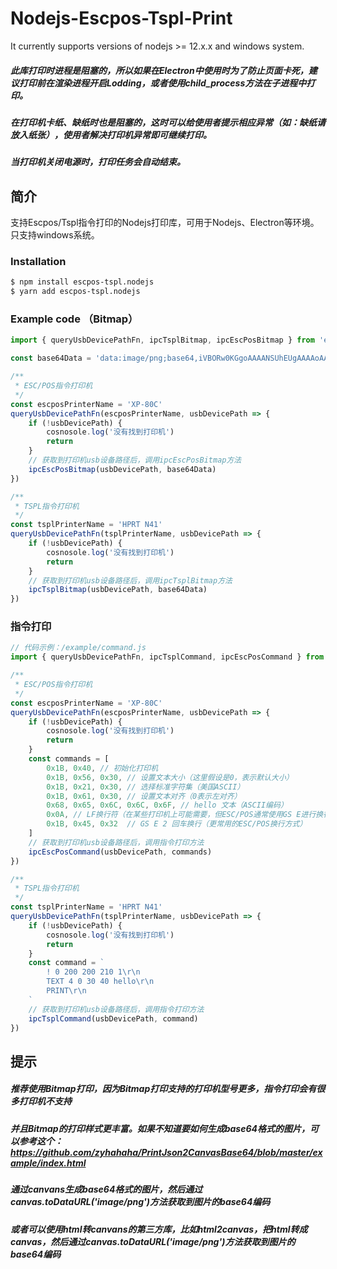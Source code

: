 # Nodejs-Escpos-Tspl-Print
It currently supports versions of nodejs >= 12.x.x and windows system.

##### 此库打印时进程是阻塞的，所以如果在Electron中使用时为了防止页面卡死，建议打印前在渲染进程开启Lodding，或者使用child_process方法在子进程中打印。
##### 在打印机卡纸、缺纸时也是阻塞的，这时可以给使用者提示相应异常（如：缺纸请放入纸张），使用者解决打印机异常即可继续打印。
##### 当打印机关闭电源时，打印任务会自动结束。

## 简介
支持Escpos/Tspl指令打印的Nodejs打印库，可用于Nodejs、Electron等环境。只支持windows系统。

### Installation
```bash
$ npm install escpos-tspl.nodejs
$ yarn add escpos-tspl.nodejs
```

### Example code （Bitmap）
```typescript
import { queryUsbDevicePathFn, ipcTsplBitmap, ipcEscPosBitmap } from 'escpos-tspl.nodejs'

const base64Data = 'data:image/png;base64,iVBORw0KGgoAAAANSUhEUgAAAAoAAAAKCAYAAACNMs+9AAAAAXNSR0IArs4c6QAAAF1JREFUKFNjZCASMDIwMIAwJwMDw3eoHhj7P7IZIEUgEMDAwHAPyhZkYGA4iG4RTCHIlCwGBoaXDAwMKxgYGP7gUggSN4RafwObs2EmguQMoApvElKI1//IJtJZIQDzWQwLlBenDAAAAABJRU5ErkJggg=='

/**
 * ESC/POS指令打印机
 */
const escposPrinterName = 'XP-80C'
queryUsbDevicePathFn(escposPrinterName, usbDevicePath => {
    if (!usbDevicePath) {
        cosnosole.log('没有找到打印机')
        return
    }
    // 获取到打印机usb设备路径后，调用ipcEscPosBitmap方法
    ipcEscPosBitmap(usbDevicePath, base64Data)
})

/**
 * TSPL指令打印机
 */
const tsplPrinterName = 'HPRT N41'
queryUsbDevicePathFn(tsplPrinterName, usbDevicePath => {
    if (!usbDevicePath) {
        cosnosole.log('没有找到打印机')
        return
    }
    // 获取到打印机usb设备路径后，调用ipcTsplBitmap方法
    ipcTsplBitmap(usbDevicePath, base64Data)
})
```

### 指令打印
```typescript
// 代码示例：/example/command.js
import { queryUsbDevicePathFn, ipcTsplCommand, ipcEscPosCommand } from 'escpos-tspl.nodejs'

/**
 * ESC/POS指令打印机
 */
const escposPrinterName = 'XP-80C'
queryUsbDevicePathFn(escposPrinterName, usbDevicePath => {
    if (!usbDevicePath) {
        cosnosole.log('没有找到打印机')
        return
    }
    const commands = [
        0x1B, 0x40, // 初始化打印机  
        0x1B, 0x56, 0x30, // 设置文本大小（这里假设是0，表示默认大小）  
        0x1B, 0x21, 0x30, // 选择标准字符集（美国ASCII）  
        0x1B, 0x61, 0x30, // 设置文本对齐（0表示左对齐）  
        0x68, 0x65, 0x6C, 0x6C, 0x6F, // hello 文本（ASCII编码）  
        0x0A, // LF换行符（在某些打印机上可能需要，但ESC/POS通常使用GS E进行换行）  
        0x1B, 0x45, 0x32  // GS E 2 回车换行（更常用的ESC/POS换行方式）  
    ]
    // 获取到打印机usb设备路径后，调用指令打印方法
    ipcEscPosCommand(usbDevicePath, commands)
})

/**
 * TSPL指令打印机
 */
const tsplPrinterName = 'HPRT N41'
queryUsbDevicePathFn(tsplPrinterName, usbDevicePath => {
    if (!usbDevicePath) {
        cosnosole.log('没有找到打印机')
        return
    }
    const command = `
        ! 0 200 200 210 1\r\n
        TEXT 4 0 30 40 hello\r\n
        PRINT\r\n
    `
    // 获取到打印机usb设备路径后，调用指令打印方法
    ipcTsplCommand(usbDevicePath, command)
})
```

## 提示
##### 推荐使用Bitmap打印，因为Bitmap打印支持的打印机型号更多，指令打印会有很多打印机不支持
##### 并且Bitmap的打印样式更丰富。如果不知道要如何生成base64格式的图片，可以参考这个：https://github.com/zyhahaha/PrintJson2CanvasBase64/blob/master/example/index.html
##### 通过canvans生成base64格式的图片，然后通过canvas.toDataURL('image/png')方法获取到图片的base64编码
##### 或者可以使用html转canvans的第三方库，比如html2canvas，把html转成canvas，然后通过canvas.toDataURL('image/png')方法获取到图片的base64编码

